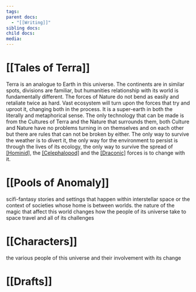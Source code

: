 ```yaml
---
tags: 
parent docs:
  - "[[Writing]]"
sibling docs: 
child docs: 
media:
---
```

# [[Tales of Terra]]
Terra is an analogue to Earth in this universe. The continents are in similar spots, divisions are familiar, but humanities relationship with its world is fundamentally different. The forces of Nature do not bend as easily and retaliate twice as hard. Vast ecosystem will turn upon the forces that try and uproot it, changing both in the process. It is a super-earth in both the literally and metaphorical sense. 
The only technology that can be made is from the Cultures of Terra and the Nature that surrounds them, both Culture and Nature have no problems turning in on themselves and on each other but there are rules that can not be broken by either. The only way to survive the weather is to divert it, the only way for the environment to persist is through the lives of its ecology, the only way to survive the spread of [[Hominid]](s), the [[Celephalopod]](s) and the [[Draconic]](s) forces is to change with it. 
# [[Pools of Anomaly]]
scifi-fantasy stories and settings that happen within interstellar space or the context of societies whose home is between worlds. the nature of the magic that affect this world changes how the people of its universe take to space travel and all of its challenges

# [[Characters]]
the various people of this universe and their involvement with its change
# [[Drafts]]